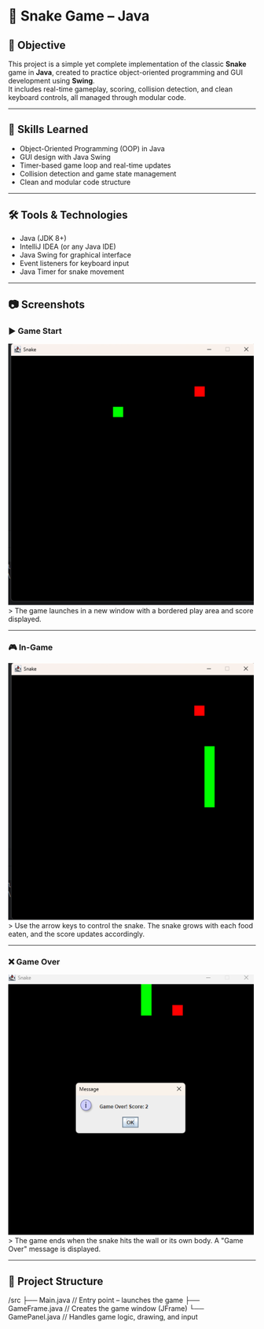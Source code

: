 # 🐍 Snake Game – Java

## 🎯 Objective

This project is a simple yet complete implementation of the classic **Snake** game in **Java**, created to practice object-oriented programming and GUI development using **Swing**.  
It includes real-time gameplay, scoring, collision detection, and clean keyboard controls, all managed through modular code.

---

## 🧠 Skills Learned

- Object-Oriented Programming (OOP) in Java  
- GUI design with Java Swing  
- Timer-based game loop and real-time updates  
- Collision detection and game state management  
- Clean and modular code structure

---

## 🛠️ Tools & Technologies

- Java (JDK 8+)  
- IntelliJ IDEA (or any Java IDE)  
- Java Swing for graphical interface  
- Event listeners for keyboard input  
- Java Timer for snake movement

---

## 📷 Screenshots

### ▶️ Game Start  
<img src="start game.png" alt="in game Screenshot" width="500">
> The game launches in a new window with a bordered play area and score displayed.

---

### 🎮 In-Game  
<img src="in game.png" alt="in game Screenshot" width="500">
> Use the arrow keys to control the snake. The snake grows with each food eaten, and the score updates accordingly.

---

### ❌ Game Over  
<img src="snake game.png" alt="Snake Game Screenshot" width="500">
> The game ends when the snake hits the wall or its own body. A "Game Over" message is displayed.

---

## 📂 Project Structure
/src
 ├── Main.java        // Entry point – launches the game
 ├── GameFrame.java   // Creates the game window (JFrame)
 └── GamePanel.java   // Handles game logic, drawing, and input



